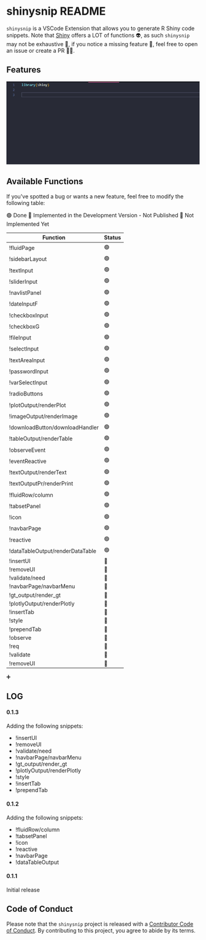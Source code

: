 # shinysnip README

`shinysnip` is a VSCode Extension that allows you to generate R Shiny code snippets. Note that [Shiny](https://shiny.rstudio.com/) offers a LOT of functions 👽, as such `shinysnip` may not be exhaustive 🐤, if you notice a missing feature 🔬, feel free to open an issue or create a PR 🧑‍🚀. 

## Features

![example](example.gif)


## Available Functions

If you've spotted a bug or wants a new feature, feel free to modify the following table: 

🟢 Done 
🍊 Implemented in the Development Version - Not Published
🔴 Not Implemented Yet



|Function   | Status   |
|---|---|
|!fluidPage   | 🟢  |
|!sidebarLayout   | 🟢  |
|!textInput   | 🟢  |
|!sliderInput   | 🟢  |
|!navlistPanel   | 🟢  |
|!dateInputF   | 🟢  |
|!checkboxInput   | 🟢  |
|!checkboxG   | 🟢  |
|!fileInput   | 🟢  |
|!selectInput   | 🟢  |
|!textAreaInput   | 🟢  |
|!passwordInput   | 🟢  |
|!varSelectInput   | 🟢  |
|!radioButtons   | 🟢  |
|!plotOutput/renderPlot   | 🟢  |
|!imageOutput/renderImage   | 🟢  |
|!downloadButton/downloadHandler   | 🟢  |
|!tableOutput/renderTable   | 🟢  |
|!observeEvent   | 🟢  |
|!eventReactive   | 🟢  |
|!textOutput/renderText   | 🟢  |
|!textOutputPr/renderPrint   | 🟢  |
|!fluidRow/column  | 🟢  |
|!tabsetPanel  | 🟢  |
|!icon  | 🟢  |
|!navbarPage  | 🟢 |
|!reactive  | 🟢  |
|!dataTableOutput/renderDataTable  | 🟢 |
|!insertUI  | 🍊 |
|!removeUI  | 🍊 |
|!validate/need  | 🍊 |
|!navbarPage/navbarMenu  | 🍊 |
|!gt_output/render_gt  | 🍊 |
|!plotlyOutput/renderPlotly  | 🍊 |
|!insertTab | 🍊 |
|!style  | 🍊 |
|!prependTab  | 🍊 |
|!observe  | 🔴 |
|!req  | 🔴 |
|!validate  | 🔴 |
|!removeUI  | 🔴 |


➕

## LOG
#### 0.1.3

Adding the following snippets: 
+ !insertUI
+ !removeUI
+ !validate/need
+ !navbarPage/navbarMenu
+ !gt_output/render_gt
+ !plotlyOutput/renderPlotly
+ !style
+ !insertTab
+ !prependTab



#### 0.1.2  

Adding the following snippets: 

+ !fluidRow/column 
+ !tabsetPanel
+ !icon
+ !reactive
+ !navbarPage
+ !dataTableOutput

#### 0.1.1 

Initial release

## Code of Conduct

Please note that the `shinysnip` project is released with a [Contributor Code of Conduct](https://contributor-covenant.org/version/2/0/CODE_OF_CONDUCT.html). By contributing to this project, you agree to abide by its terms.
